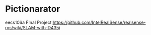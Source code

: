 # Pictionarator
eecs106a FInal Project
https://github.com/IntelRealSense/realsense-ros/wiki/SLAM-with-D435i
